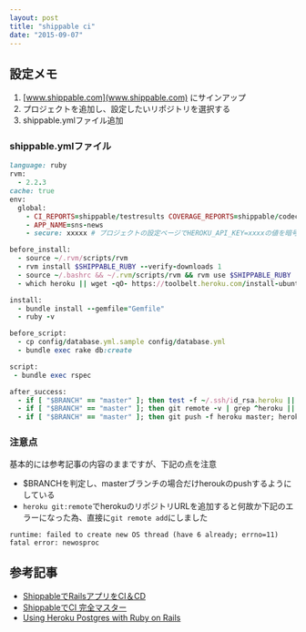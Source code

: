```yaml
---
layout: post
title: "shippable ci"
date: "2015-09-07"
---
```


## 設定メモ
1. [www.shippable.com](www.shippable.com) にサインアップ
2. プロジェクトを追加し、設定したいリポジトリを選択する
3. shippable.ymlファイル追加

### shippable.ymlファイル

```ruby
language: ruby
rvm:
  - 2.2.3
cache: true
env:
  global:
    - CI_REPORTS=shippable/testresults COVERAGE_REPORTS=shippable/codecoverage
    - APP_NAME=sns-news
    - secure: xxxxx # プロジェクトの設定ページでHEROKU_API_KEY=xxxxの値を暗号化した値をここに設定する

before_install:
  - source ~/.rvm/scripts/rvm
  - rvm install $SHIPPABLE_RUBY --verify-downloads 1
  - source ~/.bashrc && ~/.rvm/scripts/rvm && rvm use $SHIPPABLE_RUBY
  - which heroku || wget -qO- https://toolbelt.heroku.com/install-ubuntu.sh | sh

install:
  - bundle install --gemfile="Gemfile"
  - ruby -v

before_script:
  - cp config/database.yml.sample config/database.yml
  - bundle exec rake db:create

script:
 - bundle exec rspec

after_success:
  - if [ "$BRANCH" == "master" ]; then test -f ~/.ssh/id_rsa.heroku || ssh-keygen -y -f ~/.ssh/id_rsa > ~/.ssh/id_rsa.heroku && heroku keys:add ~/.ssh/id_rsa.heroku; fi
  - if [ "$BRANCH" == "master" ]; then git remote -v | grep ^heroku || git remote add heroku git@heroku.com:$APP_NAME.git; fi
  - if [ "$BRANCH" == "master" ]; then git push -f heroku master; heroku run rake db:migrate; fi
```

### 注意点
基本的には参考記事の内容のままですが、下記の点を注意

- $BRANCHを判定し、masterブランチの場合だけheroukのpushするようにしている
- `heroku git:remote`でherokuのリポジトリURLを追加すると何故か下記のエラーになった為、直接に`git remote add`にしました

```
runtime: failed to create new OS thread (have 6 already; errno=11)
fatal error: newosproc
```

## 参考記事
- [ShippableでRailsアプリをCI＆CD](http://qiita.com/na999ta/items/b89da87a3e6ebd95dde6#2-6)
- [ShippableでCI 完全マスター](http://qiita.com/anoworl/items/441f9d7ced5b2737b385)
- [Using Heroku Postgres with Ruby on Rails](http://docs.shippable.com/heroku/#using-heroku-postgres-with-ruby-on-rails)

